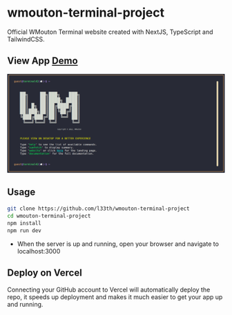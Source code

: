 # wmouton-terminal-project

Official WMouton Terminal website created with NextJS, TypeScript and TailwindCSS.

<h2>View App <a href="https://terminal-wmouton.vercel.app" target="_blank">Demo</a></h2>

<img src="./src/img/terminal.png"/>

## Usage

```bash
git clone https://github.com/l33th/wmouton-terminal-project
cd wmouton-terminal-project
npm install
npm run dev
```

- When the server is up and running, open your browser and navigate to localhost:3000

## Deploy on Vercel

Connecting your GitHub account to Vercel will automatically deploy the repo,
it speeds up deployment and makes it much easier to get your app up and running.
